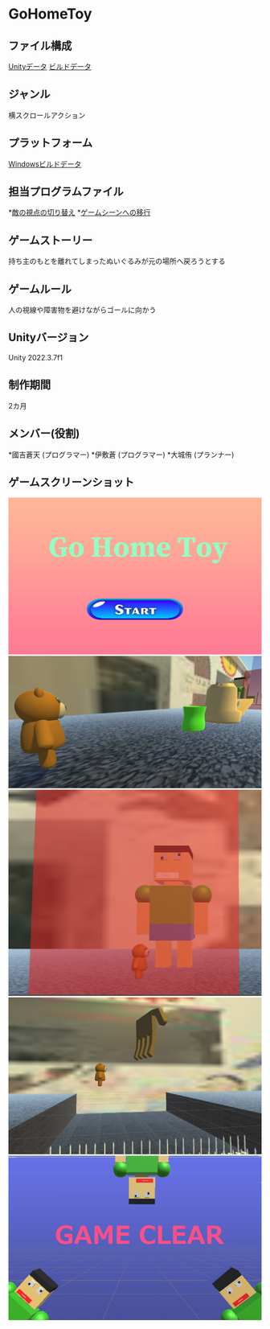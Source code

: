 # GoHomeToy

## ファイル構成
[Unityデータ](.ProjectDate/)
[ビルドデータ](./ScreenShot/)

## ジャンル
横スクロールアクション

## プラットフォーム
[Windowsビルドデータ](https://drive.google.com/drive/folders/1vyW5iIr16wSZNQxAQksQwSOtSCcgmRcz)

## 担当プログラムファイル
*[敵の視点の切り替え](./ProjectDate/Assets/Scripts/FunSearch.cs)
*[ゲームシーンへの移行](./ProjectDate/Assets/Scripts/StartButton.cs)


## ゲームストーリー
持ち主のもとを離れてしまったぬいぐるみが元の場所へ戻ろうとする

## ゲームルール
人の視線や障害物を避けながらゴールに向かう

## Unityバージョン
Unity 2022.3.7f1

## 制作期間
2カ月

## メンバー(役割)
*國吉蒼天 (プログラマー)
*伊敷蒼 (プログラマー)
*大城侑 (プランナー)


## ゲームスクリーンショット
![タイトル画面](./ScreenShot/title.png)
![プレイ画面](./ScreenShot/charactereye.png)
![プレイ画面](./ScreenShot/enemyeye.png)
![プレイ画面](./ScreenShot/hand.png)
![リザルト画面](./ScreenShot/clear.png)
